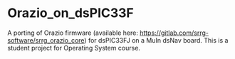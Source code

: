# Orazio_on_dsPIC33F
A porting of Orazio firmware (available here: https://gitlab.com/srrg-software/srrg_orazio_core) for dsPIC33FJ on a MuIn dsNav board.
This is a student project for Operating System course.
